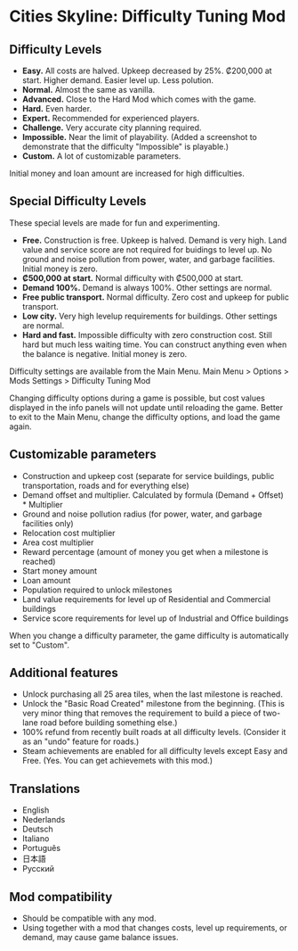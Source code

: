 # Cities Skyline: Difficulty Tuning Mod

## Difficulty Levels
- **Easy.** All costs are halved. Upkeep decreased by 25%. ₡200,000 at start. Higher demand. Easier level up. Less polution.
- **Normal.** Almost the same as vanilla.
- **Advanced.** Close to the Hard Mod which comes with the game.
- **Hard.** Even harder.
- **Expert.** Recommended for experienced players.
- **Challenge.** Very accurate city planning required.
- **Impossible.** Near the limit of playability. (Added a screenshot to demonstrate that the difficulty "Impossible" is playable.)
- **Custom.** A lot of customizable parameters.

Initial money and loan amount are increased for high difficulties.

## Special Difficulty Levels
These special levels are made for fun and experimenting.
- **Free.** Construction is free. Upkeep is halved. Demand is very high. Land value and service score are not required for buidings to level up. No ground and noise pollution from power, water, and garbage facilities. Initial money is zero.
- **₡500,000 at start.** Normal difficulty with ₡500,000 at start.
- **Demand 100%.** Demand is always 100%. Other settings are normal.
- **Free public transport.** Normal difficulty. Zero cost and upkeep for public transport.
- **Low city.** Very high levelup requirements for buildings. Other settings are normal.
- **Hard and fast.** Impossible difficulty with zero construction cost. Still hard but much less waiting time. You can construct anything even when the balance is negative. Initial money is zero.

Difficulty settings are available from the Main Menu.
Main Menu > Options > Mods Settings > Difficulty Tuning Mod

Changing difficulty options during a game is possible, but cost values displayed in the info panels will not update until reloading the game. Better to exit to the Main Menu, change the difficulty options, and load the game again.

## Customizable parameters
- Construction and upkeep cost (separate for service buildings, public transportation, roads and for everything else)
- Demand offset and multiplier. Calculated by formula (Demand + Offset) * Multiplier
- Ground and noise pollution radius (for power, water, and garbage facilities only)
- Relocation cost multiplier
- Area cost multiplier
- Reward percentage (amount of money you get when a milestone is reached)
- Start money amount
- Loan amount
- Population required to unlock milestones
- Land value requirements for level up of Residential and Commercial buildings
- Service score requirements for level up of Industrial and Office buildings

When you change a difficulty parameter, the game difficulty is automatically set to "Custom".

## Additional features
- Unlock purchasing all 25 area tiles, when the last milestone is reached.
- Unlock the "Basic Road Created" milestone from the beginning. (This is very minor thing that removes the requirement to build a piece of two-lane road before building something else.)
- 100% refund from recently built roads at all difficulty levels. (Consider it as an "undo" feature for roads.)
- Steam achievements are enabled for all difficulty levels except Easy and Free. (Yes. You can get achievemets with this mod.)

## Translations
- English
- Nederlands
- Deutsch
- Italiano
- Português
- 日本語
- Русский

## Mod compatibility
- Should be compatible with any mod.
- Using together with a mod that changes costs, level up requirements, or demand, may cause game balance issues.
